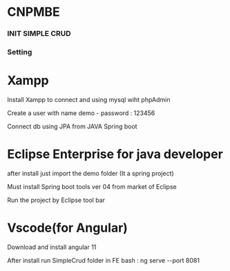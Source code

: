 # CNPMBE

### INIT SIMPLE CRUD

### Setting

# Xampp

Install Xampp to connect and using mysql wiht phpAdmin

Create a user with name demo - password : 123456

Connect db using JPA from JAVA Spring boot

# Eclipse Enterprise for java developer

after install just import the demo folder (It a spring project)

Must install Spring boot tools ver 04 from market of Eclipse

Run the project by Eclipse tool bar

# Vscode(for Angular)

Download and install angular 11

After install run SimpleCrud folder in FE
bash : ng serve --port 8081
